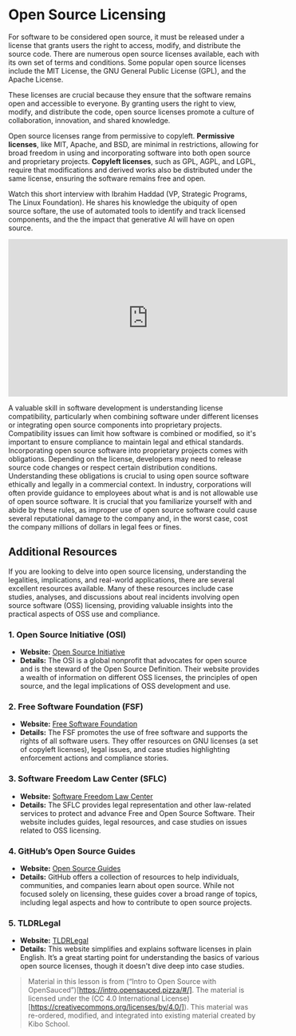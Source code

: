 # Open Source Licensing

For software to be considered open source, it must be released under a license that grants users the right to access, modify, and distribute the source code. There are numerous open source licenses available, each with its own set of terms and conditions. Some popular open source licenses include the MIT License, the GNU General Public License (GPL), and the Apache License.

These licenses are crucial because they ensure that the software remains open and accessible to everyone. By granting users the right to view, modify, and distribute the code, open source licenses promote a culture of collaboration, innovation, and shared knowledge.

Open source licenses range from permissive to copyleft. **Permissive licenses**, like MIT, Apache, and BSD, are minimal in restrictions, allowing for broad freedom in using and incorporating software into both open source and proprietary projects. **Copyleft licenses**, such as GPL, AGPL, and LGPL, require that modifications and derived works also be distributed under the same license, ensuring the software remains free and open.

Watch this short interview with Ibrahim Haddad (VP, Strategic Programs, The Linux Foundation).  He shares his knowledge the ubiquity of open source softare, the use of automated tools to identify and track licensed components, and the the impact that generative AI will have on open source.

<div class="embed"><iframe width="560" height="315" src="https://www.youtube.com/embed/cyS-lFxsvws?si=LpCGIaQDTyM82lXF" title="YouTube video player" frameborder="0" allow="accelerometer; autoplay; clipboard-write; encrypted-media; gyroscope; picture-in-picture; web-share" referrerpolicy="strict-origin-when-cross-origin" allowfullscreen></iframe></div>

A valuable skill in software development is understanding license compatibility, particularly when combining software under different licenses or integrating open source components into proprietary projects. Compatibility issues can limit how software is combined or modified, so it's important to ensure compliance to maintain legal and ethical standards.  Incorporating open source software into proprietary projects comes with obligations. Depending on the license, developers may need to release source code changes or respect certain distribution conditions. Understanding these obligations is crucial to using open source software ethically and legally in a commercial context. In industry, corporations will often provide guidance to employees about what is and is not allowable use of open source software. It is crucial that you familiarize yourself with and abide by these rules, as improper use of open source software could cause several reputational damage to the company and, in the worst case, cost the company millions of dollars in legal fees or fines.

## Additional Resources

If you are looking to delve into open source licensing, understanding the legalities, implications, and real-world applications, there are several excellent resources available. Many of these resources include case studies, analyses, and discussions about real incidents involving open source software (OSS) licensing, providing valuable insights into the practical aspects of OSS use and compliance. 

### 1. **Open Source Initiative (OSI)**
- **Website:** [Open Source Initiative](https://opensource.org/)
- **Details:** The OSI is a global nonprofit that advocates for open source and is the steward of the Open Source Definition. Their website provides a wealth of information on different OSS licenses, the principles of open source, and the legal implications of OSS development and use.

### 2. **Free Software Foundation (FSF)**
- **Website:** [Free Software Foundation](https://www.fsf.org/)
- **Details:** The FSF promotes the use of free software and supports the rights of all software users. They offer resources on GNU licenses (a set of copyleft licenses), legal issues, and case studies highlighting enforcement actions and compliance stories.

### 3. **Software Freedom Law Center (SFLC)**
- **Website:** [Software Freedom Law Center](https://www.softwarefreedom.org/)
- **Details:** The SFLC provides legal representation and other law-related services to protect and advance Free and Open Source Software. Their website includes guides, legal resources, and case studies on issues related to OSS licensing.

### 4. **GitHub’s Open Source Guides**
- **Website:** [Open Source Guides](https://opensource.guide/)
- **Details:** GitHub offers a collection of resources to help individuals, communities, and companies learn about open source. While not focused solely on licensing, these guides cover a broad range of topics, including legal aspects and how to contribute to open source projects.

### 5. **TLDRLegal**
- **Website:** [TLDRLegal](https://tldrlegal.com/)
- **Details:** This website simplifies and explains software licenses in plain English. It’s a great starting point for understanding the basics of various open source licenses, though it doesn't dive deep into case studies.


> Material in this lesson is from (“Intro to Open Source with OpenSauced”)[https://intro.opensauced.pizza/#/]. The material is licensed under the (CC 4.0 International License)[https://creativecommons.org/licenses/by/4.0/]). This material was re-ordered, modified, and integrated into existing material created by Kibo School.

